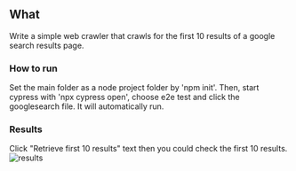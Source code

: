 ## What
Write a simple web crawler that crawls for the first 10 results of a google search results page.


### How to run
Set the main folder as a node project folder by 'npm init'. Then, start cypress with 'npx cypress open', choose e2e test and click the googlesearch file. It will automatically run.


### Results
Click "Retrieve first 10 results" text then you could check the first 10 results.
![results](https://user-images.githubusercontent.com/15057071/189768942-8cff9ebd-3a97-4c13-8021-bdd5d140edd3.png)
